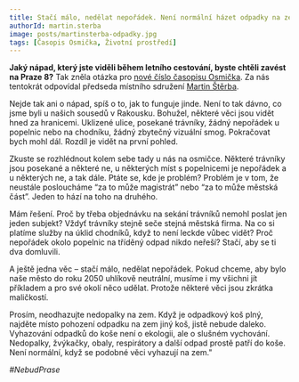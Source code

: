 ```yaml
---
title: Stačí málo, nedělat nepořádek. Není normální házet odpadky na zem!
authorId: martin.sterba
image: posts/martinsterba-odpadky.jpg
tags: [Časopis Osmička, Životní prostředí]
---
```


**Jaký nápad, který jste viděli během letního cestování, byste chtěli zavést na Praze 8?** Tak zněla otázka pro [nové číslo časopisu Osmička](https://m.praha8.cz/file/XJS/Mesicnik-Osmicka-zari-2021.pdf). Za nás tentokrát odpovídal předseda místního sdružení [Martin Štěrba](https://m.praha8.cz/file/XJS/Mesicnik-Osmicka-zari-2021.pdf). 

Nejde tak ani o nápad, spíš o to, jak to funguje jinde. Není to tak dávno, co jsme byli u našich sousedů v Rakousku. Bohužel, některé věci jsou vidět hned za hranicemi. Uklizené ulice, posekané trávníky, žádný nepořádek u popelnic nebo na chodníku, žádný zbytečný vizuální smog. Pokračovat bych mohl dál. Rozdíl je vidět na první pohled.

Zkuste se rozhlédnout kolem sebe tady u nás na osmičce. Některé trávníky jsou posekané a některé ne, u některých míst s popelnicemi je nepořádek a u některých ne, a tak dále. Ptáte se, kde je problém? Problém je v tom, že neustále posloucháme “za to může magistrát” nebo “za to může městská část”. Jeden to hází na toho na druhého. 

Mám řešení. Proč by třeba objednávku na sekání trávníků nemohl poslat jen jeden subjekt? Vždyť trávníky stejně seče stejná městská firma. Na co si platíme služby na úklid chodníků, když to není leckde vůbec vidět? Proč nepořádek okolo popelnic na tříděný odpad nikdo neřeší? Stačí, aby se ti dva domluvili.

A ještě jedna věc – stačí málo, nedělat nepořádek. Pokud chceme, aby bylo naše město do roku 2050 uhlíkově neutrální, musíme i my všichni jít příkladem a pro své okolí něco udělat. Protože některé věci jsou zkrátka maličkostí. 

Prosím, neodhazujte nedopalky na zem. Když je odpadkový koš plný, najděte místo pohození odpadku na zem jiný koš, jistě nebude daleko. Vyhazování odpadků do koše není o ekologii, ale o slušném vychování. Nedopalky, žvýkačky, obaly, respirátory a další odpad prostě patří do koše. Není normální, když se podobné věci vyhazují na zem."

*#NebudPrase*

